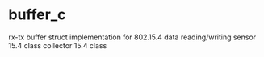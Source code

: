 # buffer_c
rx-tx buffer struct implementation for 802.15.4 data reading/writing
sensor 15.4 class
collector 15.4 class
